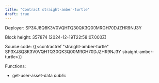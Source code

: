 ```yaml
---
title: "Contract straight-amber-turtle"
draft: true
---
```

Deployer: SP3XJ8Q8K3V0VQHTQ30QK3Q00MRGH70DJZHR9NJ3Y


 



Block height: 357874 (2024-12-19T22:58:07.000Z)

Source code: {{<contractref "straight-amber-turtle" SP3XJ8Q8K3V0VQHTQ30QK3Q00MRGH70DJZHR9NJ3Y straight-amber-turtle>}}

Functions:

* get-user-asset-data _public_
